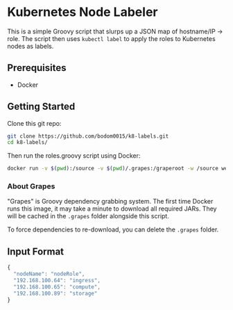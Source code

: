 # Kubernetes Node Labeler
This is a simple Groovy script that slurps up a JSON map of hostname/IP -> role.
The script then uses `kubectl label` to apply the roles to Kubernetes nodes as labels.

## Prerequisites
* Docker

## Getting Started
Clone this git repo:

```bash
git clone https://github.com/bodom0015/k8-labels.git
cd k8-labels/
```

Then run the roles.groovy script using Docker:
```bash
docker run -v $(pwd):/source -v $(pwd)/.grapes:/graperoot -w /source webratio/groovy roles.groovy
```

### About Grapes
"Grapes" is Groovy dependency grabbing system. The first time Docker runs this image, it may take a minute to download all required JARs. They will be cached in the `.grapes` folder alongside this script.

To force dependencies to re-download, you can delete the `.grapes` folder.

## Input Format
```javascript
{
  "nodeName": "nodeRole",
  "192.168.100.64": "ingress",
  "192.168.100.65": "compute",
  "192.168.100.89": "storage"
}
```
